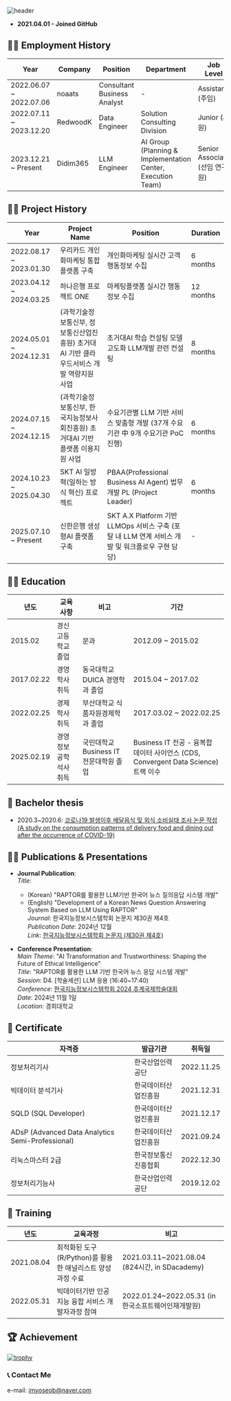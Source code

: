 ![header](https://capsule-render.vercel.app/api?type=waving&reversal=True&color=gradient&text=%20Yun%20Yoseob%20&height=200&section=header&fontSize=50&fontAlign=75&fontAlignY=45)

- **2021.04.01 - Joined GitHub**

## 👨‍💼 Employment History

| Year   |  Company   |  Position   | Department | Job Level | Duration | Remarks | 
|---|---|---|---|---|---|:---:|
| 2022.06.07 ~ 2022.07.06 | noaats | Consultant Business Analyst | - | Assistant (주임)  | 1 month | - |
| 2022.07.11 ~ 2023.12.20 | RedwoodK | Data Engineer | Solution Consulting Division | Junior (사원) | 17 months | - |
| 2023.12.21 ~ Present | Didim365 | LLM Engineer | AI Group (Planning & Implementation Center, Execution Team) | Senior Associate (선임 연구원) | Ongoing | [Didim365-RedwoodK 인수 합병으로 인한 소속 변경](https://www.didim365.com/press/%EB%94%94%EB%94%A4365-%EB%A0%88%EB%93%9C%EC%9A%B0%EB%93%9C%EC%BC%80%EC%9D%B4-%ED%95%A9%EB%B3%91-%ED%81%B4%EB%9D%BC%EC%9A%B0%EB%93%9C-dx%EB%A5%BC-%EB%84%98%EC%96%B4-ai-msp%EB%A1%9C-%EB%8F%84/) |

## 👨‍💻 Project History

| Year   |  Project Name | Position   | Duration|
|---|---|---|---|
| 2022.08.17 ~ 2023.01.30 | 우리카드 개인화마케팅 통합플랫폼 구축 | 개인화마케팅 실시간 고객행동정보 수집 | 6 months |
| 2023.04.12 ~ 2024.03.25 | 하나은행 프로젝트 ONE | 마케팅플랫폼 실시간 행동정보 수집 | 12 months |
| 2024.05.01 ~ 2024.12.31 |  (과학기술정보통신부, 정보통신산업진흥원) 초거대AI 기반 클라우드서비스 개발 역량지원 사업 | 초거대AI 학습 컨설팅 모델 고도화 LLM개발 관련 컨설팅 | 8 months |
| 2024.07.15 ~ 2024.12.15 | (과학기술정보통신부, 한국지능정보사회진흥원) 초거대AI 기반 플랫폼 이용지원 사업  | 수요기관별 LLM 기반 서비스 맞춤형 개발 (37개 수요기관 中 9개 수요기관 PoC 진행) | 6 months |
| 2024.10.23 ~ 2025.04.30 |  SKT AI 일방혁(일하는 방식 혁신) 프로젝트 |  PBAA(Professional Business AI Agent) 법무 개발 PL (Project Leader) | 6 months |
| 2025.07.10 ~ Present | 신한은행 생성형AI 플랫폼 구축 | SKT A.X Platform 기반 LLMOps 서비스 구축 (포탈 내 LLM 연계 서비스 개발 및 워크플로우 구현 담당) | - |

## 👨‍🎓 Education

| 년도   | 교육사항   | 비고   | 기간 |
|---|---|---|---|
| 2015.02   | 경신고등학교 졸업 | 문과   | 2012.09 ~ 2015.02 |
| 2017.02.22   | 경영학사 취득  | 동국대학교 DUICA 경영학과 졸업 | 2015.04 ~ 2017.02   |
| 2022.02.25   | 경제학사 취득 | 부산대학교 식품자원경제학과 졸업 | 2017.03.02 ~ 2022.02.25   |
| 2025.02.19 | 경영정보공학석사 취득 | 국민대학교 Business IT <br> 전문대학원 졸업 | Business IT 전공 - 융복합 데이터 사이언스 (CDS, Convergent Data Science) 트랙 이수  | 2023.03.02 ~ 2025.02.19 |

## 📑 Bachelor thesis
- 2020.3~2020.6: [코로나19 발생이후 배달음식 및 외식 소비실태 조사 논문 작성 <br> (A study on the consumption patterns of delivery food and dining out after the occurrence of COVID-19)](https://github.com/yunyoseob/PNU/blob/master/Study/%EC%BD%94%EB%A1%9C%EB%82%9819%20%EB%B0%9C%EC%83%9D%EC%9D%B4%ED%9B%84%20%EB%B0%B0%EB%8B%AC%EC%9D%8C%EC%8B%9D%20%EB%B0%8F%20%EC%99%B8%EC%8B%9D%20%EC%86%8C%EB%B9%84%EC%8B%A4%ED%83%9C%20%EC%A1%B0%EC%82%AC.pdf)

## 👨‍🏫 Publications & Presentations

- **Journal Publication**:  
  *Title*:
  - (Korean) "RAPTOR를 활용한 LLM기반 한국어 뉴스 질의응답 시스템 개발"
  - (English) "Development of a Korean News Question Answering System Based on LLM Using RAPTOR"  
  *Journal*: 한국지능정보시스템학회 논문지 제30권 제4호  
  *Publication Date*: 2024년 12월  
  *Link*: [한국지능정보시스템학회 논문지 (제30권 제4호)](https://www.jiisonline.org/index.php?mnu=archive&archiveId=1066&tparam=30.4.12.2024)


- **Conference Presentation**:  
  *Main Theme*: "AI Transformation and Trustworthiness: Shaping the Future of Ethical Intelligence"  
  *Title*: "RAPTOR를 활용한 LLM 기반 한국어 뉴스 응답 시스템 개발"  
  *Session*: D4. [학술세션] LLM 응용 (16:40~17:40)  
  *Conference*: [한국지능정보시스템학회 2024 추계국제학술대회](https://www.kiiss.or.kr/conference/conf/sub01.html)  
  *Date*: 2024년 11월 1일  
  *Location*: 경희대학교  

## 📄 Certificate

| 자격증  | 발급기관   | 취득일   |
|---|---|---|
| 정보처리기사  | 한국산업인력공단  | 2022.11.25 |
| 빅데이터 분석기사    | 한국데이터산업진흥원 | 2021.12.31   |
| SQLD (SQL Developer)  | 한국데이터산업진흥원  | 2021.12.17   |
| ADsP (Advanced Data Analytics Semi-Professional)  | 한국데이터산업진흥원   | 2021.09.24   |
| 리눅스마스터 2급  | 한국정보통신진흥협회  | 2022.12.30 |
| 정보처리기능사   | 한국산업인력공단   | 2019.12.02   |

## 🏫 Training
 
 | 년도   | 교육과정   | 비고   | 
 |---|---|---|
 | 2021.08.04   | 최적화된 도구(R/Python)를 활용한 애널리스트 양성과정 수료   | 2021.03.11~2021.08.04             (824시간, in SDacademy)   |
 | 2022.05.31   | 빅데이터기반 인공지능 융합 서비스 개발자과정 참여   | 2022.01.24~2022.05.31 (in 한국소프트웨어인재개발원) |

## 🏆 Achievement

[![trophy](https://github-profile-trophy.vercel.app/?username=yunyoseob&row=2&column=3)](https://github.com/yunyoseob/github-profile-trophy)

### 📞 Contact Me
e-mail: imyoseob@naver.com
